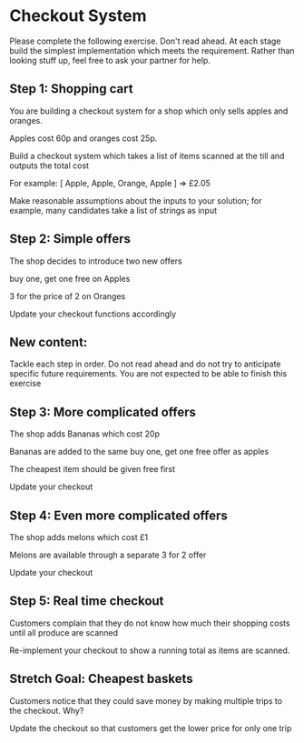 # Checkout System

Please complete the following exercise. Don't read ahead. At each stage build the simplest implementation which meets the requirement.  Rather than looking stuff up, feel free to ask your partner for help.



## **Step 1: Shopping cart**

You are building a checkout system for a shop which only sells apples and oranges.  

Apples cost 60p and oranges cost 25p.

Build a checkout system which takes a list of items scanned at the till and outputs the total cost

For example: [ Apple, Apple, Orange, Apple ] => £2.05

Make reasonable assumptions about the inputs to your solution; for example, many candidates take a list of strings as input


## **Step 2: Simple offers**

The shop decides to introduce two new offers

buy one, get one free on Apples

3 for the price of 2 on Oranges

Update your checkout functions accordingly



## **New content:**


Tackle each step in order.  Do not read ahead and do not try to anticipate specific future requirements.  You are not expected to be able to finish this exercise


## **Step 3: More complicated offers**

The shop adds Bananas which cost 20p

Bananas are added to the same buy one, get one free offer as apples

The cheapest item should be given free first

Update your checkout


## **Step 4: Even more complicated offers**

The shop adds melons which cost £1

Melons are available through a separate 3 for 2 offer

Update your checkout



## **Step 5: Real time checkout**

Customers complain that they do not know how much their shopping costs until all produce are scanned

Re-implement your checkout to show a running total as items are scanned.



## **Stretch Goal: Cheapest baskets**

Customers notice that they could save money by making multiple trips to the checkout.  Why?

Update the checkout so that customers get the lower price for only one trip
